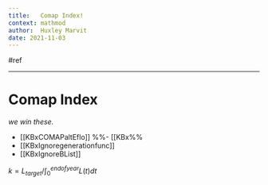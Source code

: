 ```yaml
---
title:   Comap Index!
context: mathmod
author:  Huxley Marvit
date: 2021-11-03
---
```


#ref 

***

# Comap Index
*we win these.*




- [[KBxCOMAPaltEflo]]
%%- [[KBx%%
- [[KBxIgnoregenerationfunc]]
- [[KBxIgnoreBList]]












$k = L_{target} / \int_{0}^{end of year} L(t) dt$






















